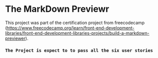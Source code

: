 # The MarkDown Previewr

This project was part of the certification project from freecodecamp (https://www.freecodecamp.org/learn/front-end-development-libraries/front-end-development-libraries-projects/build-a-markdown-previewer).

### `The Project is expect to to pass all the six user stories`


